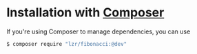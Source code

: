 # Installation with [Composer](https://packagist.org/packages/lzr/fibonacci)
If you're using Composer to manage dependencies, you can use
```sh
$ composer require "lzr/fibonacci:@dev"
```


